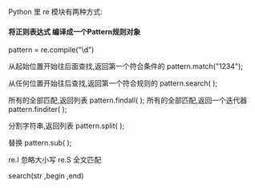 Python 里 re 模块有两种方式:
#### 将正则表达式 编译成一个Pattern规则对象
pattern = re.compile("\d")

从起始位置开始往后面查找,返回第一个符合条件的
pattern.match("1234");

从任何位置开始往后查找,返回第一个符合规则的
pattern.search( );

所有的全部匹配,返回列表
pattern.findall( );
所有的全部匹配,返回一个迭代器
pattern.finditer( );

分割字符串,返回列表
pattern.split( );

替换
pattern.sub( );


re.I  忽略大小写
re.S   全文匹配

search(str ,begin ,end)
